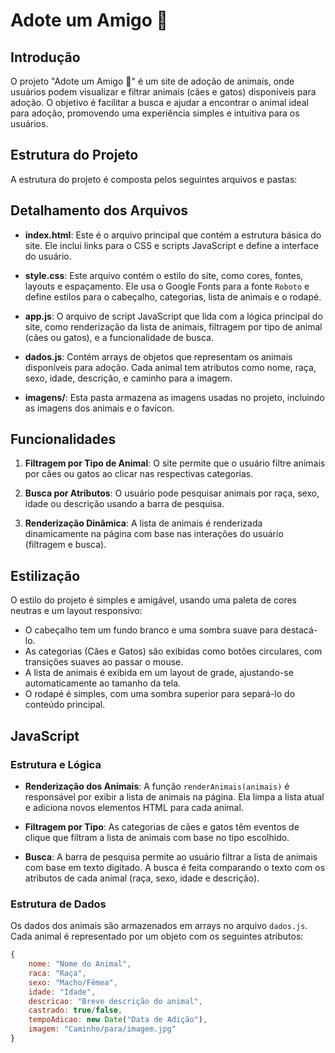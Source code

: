# Adote um Amigo 🐾

## Introdução

O projeto "Adote um Amigo 🐾" é um site de adoção de animais, onde usuários podem visualizar e filtrar animais (cães e gatos) disponíveis para adoção. O objetivo é facilitar a busca e ajudar a encontrar o animal ideal para adoção, promovendo uma experiência simples e intuitiva para os usuários.

## Estrutura do Projeto

A estrutura do projeto é composta pelos seguintes arquivos e pastas:


## Detalhamento dos Arquivos

- **index.html**: Este é o arquivo principal que contém a estrutura básica do site. Ele inclui links para o CSS e scripts JavaScript e define a interface do usuário.

- **style.css**: Este arquivo contém o estilo do site, como cores, fontes, layouts e espaçamento. Ele usa o Google Fonts para a fonte `Roboto` e define estilos para o cabeçalho, categorias, lista de animais e o rodapé.

- **app.js**: O arquivo de script JavaScript que lida com a lógica principal do site, como renderização da lista de animais, filtragem por tipo de animal (cães ou gatos), e a funcionalidade de busca.

- **dados.js**: Contém arrays de objetos que representam os animais disponíveis para adoção. Cada animal tem atributos como nome, raça, sexo, idade, descrição, e caminho para a imagem.

- **imagens/**: Esta pasta armazena as imagens usadas no projeto, incluindo as imagens dos animais e o favicon.

## Funcionalidades

1. **Filtragem por Tipo de Animal**: O site permite que o usuário filtre animais por cães ou gatos ao clicar nas respectivas categorias.

2. **Busca por Atributos**: O usuário pode pesquisar animais por raça, sexo, idade ou descrição usando a barra de pesquisa.

3. **Renderização Dinâmica**: A lista de animais é renderizada dinamicamente na página com base nas interações do usuário (filtragem e busca).

## Estilização

O estilo do projeto é simples e amigável, usando uma paleta de cores neutras e um layout responsivo:

- O cabeçalho tem um fundo branco e uma sombra suave para destacá-lo.
- As categorias (Cães e Gatos) são exibidas como botões circulares, com transições suaves ao passar o mouse.
- A lista de animais é exibida em um layout de grade, ajustando-se automaticamente ao tamanho da tela.
- O rodapé é simples, com uma sombra superior para separá-lo do conteúdo principal.

## JavaScript

### Estrutura e Lógica

- **Renderização dos Animais**: A função `renderAnimais(animais)` é responsável por exibir a lista de animais na página. Ela limpa a lista atual e adiciona novos elementos HTML para cada animal.

- **Filtragem por Tipo**: As categorias de cães e gatos têm eventos de clique que filtram a lista de animais com base no tipo escolhido.

- **Busca**: A barra de pesquisa permite ao usuário filtrar a lista de animais com base em texto digitado. A busca é feita comparando o texto com os atributos de cada animal (raça, sexo, idade e descrição).

### Estrutura de Dados

Os dados dos animais são armazenados em arrays no arquivo `dados.js`. Cada animal é representado por um objeto com os seguintes atributos:

```javascript
{
    nome: "Nome do Animal",
    raca: "Raça",
    sexo: "Macho/Fêmea",
    idade: "Idade",
    descricao: "Breve descrição do animal",
    castrado: true/false,
    tempoAdicao: new Date("Data de Adição"),
    imagem: "Caminho/para/imagem.jpg"
}
